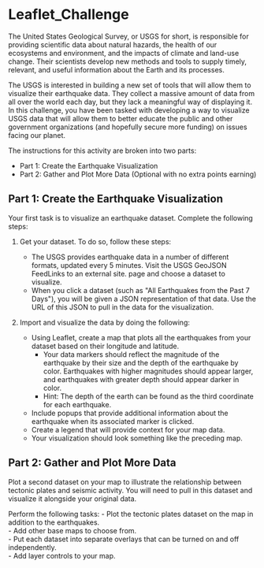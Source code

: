 # Leaflet_Challenge

The United States Geological Survey, or USGS for short, is responsible for providing scientific data about natural hazards, the health of our ecosystems and environment, and the impacts of climate and land-use change. Their scientists develop new methods and tools to supply timely, relevant, and useful information about the Earth and its processes.

The USGS is interested in building a new set of tools that will allow them to visualize their earthquake data. They collect a massive amount of data from all over the world each day, but they lack a meaningful way of displaying it. In this challenge, you have been tasked with developing a way to visualize USGS data that will allow them to better educate the public and other government organizations (and hopefully secure more funding) on issues facing our planet.

The instructions for this activity are broken into two parts:
  - Part 1: Create the Earthquake Visualization
  - Part 2: Gather and Plot More Data (Optional with no extra points earning)

## Part 1: Create the Earthquake Visualization
Your first task is to visualize an earthquake dataset. Complete the following steps:

  1. Get your dataset. To do so, follow these steps:
      - The USGS provides earthquake data in a number of different formats, updated every 5 minutes. Visit the USGS GeoJSON            FeedLinks to an external site. page and choose a dataset to visualize.
      - When you click a dataset (such as "All Earthquakes from the Past 7 Days"), you will be given a JSON representation           of that data. Use the URL of this JSON to pull in the data for the visualization.
  
  2. Import and visualize the data by doing the following:
      - Using Leaflet, create a map that plots all the earthquakes from your dataset based on their longitude and latitude.
          + Your data markers should reflect the magnitude of the earthquake by their size and the depth of the earthquake               by color. Earthquakes with higher magnitudes should appear larger, and earthquakes with greater depth should                 appear darker in color.
          + Hint: The depth of the earth can be found as the third coordinate for each earthquake.
      - Include popups that provide additional information about the earthquake when its associated marker is clicked.
      - Create a legend that will provide context for your map data.
      - Your visualization should look something like the preceding map.
    
## Part 2: Gather and Plot More Data
Plot a second dataset on your map to illustrate the relationship between tectonic plates and seismic activity. You will need to pull in this dataset and visualize it alongside your original data.

Perform the following tasks:
    - Plot the tectonic plates dataset on the map in addition to the earthquakes.    
    - Add other base maps to choose from.    
    - Put each dataset into separate overlays that can be turned on and off independently.    
    - Add layer controls to your map.

